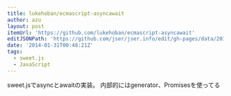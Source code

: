 ```yaml
---
title: lukehoban/ecmascript-asyncawait
author: azu
layout: post
itemUrl: 'https://github.com/lukehoban/ecmascript-asyncawait'
editJSONPath: 'https://github.com/jser/jser.info/edit/gh-pages/data/2014/01/index.json'
date: '2014-01-31T00:48:21Z'
tags:
  - sweet.js
  - JavaScript
---
```

sweet.jsでasyncとawaitの実装。
内部的にはgenerator、Promisesを使ってる
